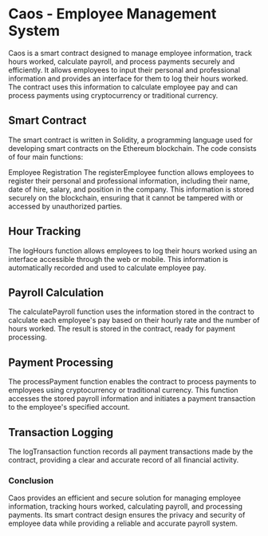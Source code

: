 # Caos - Employee Management System

Caos is a smart contract designed to manage employee information, track hours worked, calculate payroll, and process payments securely and efficiently. It allows employees to input their personal and professional information and provides an interface for them to log their hours worked. The contract uses this information to calculate employee pay and can process payments using cryptocurrency or traditional currency.

## Smart Contract

The smart contract is written in Solidity, a programming language used for developing smart contracts on the Ethereum blockchain. The code consists of four main functions:

Employee Registration
The registerEmployee function allows employees to register their personal and professional information, including their name, date of hire, salary, and position in the company. This information is stored securely on the blockchain, ensuring that it cannot be tampered with or accessed by unauthorized parties.

## Hour Tracking

The logHours function allows employees to log their hours worked using an interface accessible through the web or mobile. This information is automatically recorded and used to calculate employee pay.

## Payroll Calculation

The calculatePayroll function uses the information stored in the contract to calculate each employee's pay based on their hourly rate and the number of hours worked. The result is stored in the contract, ready for payment processing.

## Payment Processing

The processPayment function enables the contract to process payments to employees using cryptocurrency or traditional currency. This function accesses the stored payroll information and initiates a payment transaction to the employee's specified account.

## Transaction Logging

The logTransaction function records all payment transactions made by the contract, providing a clear and accurate record of all financial activity.

### Conclusion

Caos provides an efficient and secure solution for managing employee information, tracking hours worked, calculating payroll, and processing payments. Its smart contract design ensures the privacy and security of employee data while providing a reliable and accurate payroll system.
